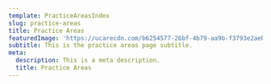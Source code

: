 ```yaml
---
template: PracticeAreasIndex
slug: practice-areas
title: Practice Areas
featuredImage: 'https://ucarecdn.com/b6254577-26bf-4b79-aa9b-f3793e2aebdc/'
subtitle: This is the practice areas page subtitle.
meta:
  description: This is a meta description.
  title: Practice Areas
---
```

